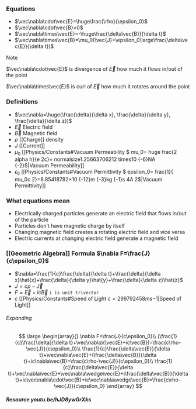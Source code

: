 ### Equations
- $\vec\nabla\cdot\vec{E}=\huge\frac{\rho}{\epsilon_0}$
- $\vec\nabla\cdot\vec{B}=0$
- $\vec\nabla\times\vec{E}=-\huge\frac{\delta\vec{B}}{\delta t}$
- $\vec\nabla\times\vec{B}=\mu_0(\vec{J}+\epsilon_0\large\frac{\delta\vec{E}}{\delta t})$

> [!note]
> $\vec\nabla\cdot\vec{E}$ is divergence of $\vec{E}$
> how much it flows in/out of the point
> 
> $\vec\nabla\times\vec{E}$ is curl of $\vec{E}$
> how much it rotates around the point
### Definitions
- $\vec\nabla=\huge(\frac{\delta}{\delta x}, \frac{\delta}{\delta y}, \frac{\delta}{\delta z})$
- $\vec{E}$ Electric field
- $\vec{B}$ Magnetic field
- $\rho$ [[Charge]] density
- $J$ [[Current]]
- $\mu_0$ [[Physics/Constants#Vacuum Permeability $ mu_0= huge frac{2 alpha h}{e 2c}= normalsize1.25663706212 times10 {-6}NA {-2}$|Vacuum Permeability]]
- $\epsilon_0$ [[Physics/Constants#Vacuum Permittivity $ epsilon_0= frac{1}{ mu_0c 2}=8.85418782×10 {-12}m {-3}kg {-1}s 4A 2$|Vacuum Permittivity]]
### What equations mean
- Electrically charged particles generate an electric field that flows in/out of the particle
- Particles don't have magnetic charge by itself
- Changing magnetic field creates a rotating electric field and vice versa
- Electric currents at changing electric field generate a magnetic field
### [[Geometric Algebra]] Formula $\nabla F=\frac{J}{c\epsilon_0}$
- $\nabla=\frac{1}{c}\frac{\delta}{\delta t}+\frac{\delta}{\delta x}\hat{x}+\frac{\delta}{\delta y}\hat{y}+\frac{\delta}{\delta z}\hat{z}$
- $J=c\rho-\vec{J}$
- $F=\vec{E}+ic\vec{B}$ `i is unit trivector`
- $c$ [[Physics/Constants#Speed of Light $c=299792458ms {-1}$|Speed of Light]]
###### Expanding 
$$
\large
\begin{array}{}
\nabla F=\frac{J}{c\epsilon_0}\\
(\frac{1}{c}\frac{\delta}{\delta t}+\vec\nabla)(\vec{E}+ic\vec{B})=\frac{c\rho-\vec{J}}{c\epsilon_0}\\
\frac{1}{c}\frac{\delta\vec{E}}{\delta t}+\vec\nabla\vec{E}+i\frac{\delta\vec{B}}{\delta t}+ic\nabla\vec{B}=\frac{c\rho-\vec{J}}{c\epsilon_0}\\
\frac{1}{c}\frac{\delta\vec{E}}{\delta t}+\vec\nabla\vec{E}+\vec\nabla\wedge\vec{E}+i\frac{\delta\vec{B}}{\delta t}+ic\vec\nabla\cdot\vec{B}+ic\vec\nabla\wedge\vec{B}=\frac{c\rho-\vec{J}}{c\epsilon_0}
\end{array}
$$
##### Resource youtu.be/hJD8ywGrXks
